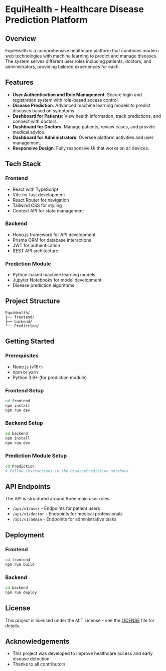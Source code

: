 # EquiHealth - Healthcare Disease Prediction Platform

## Overview

EquiHealth is a comprehensive healthcare platform that combines modern web technologies with machine learning to predict and manage diseases. The system serves different user roles including patients, doctors, and administrators, providing tailored experiences for each.

## Features

- **User Authentication and Role Management**: Secure login and registration system with role-based access control.
- **Disease Prediction**: Advanced machine learning models to predict diseases based on symptoms.
- **Dashboard for Patients**: View health information, track predictions, and connect with doctors.
- **Dashboard for Doctors**: Manage patients, review cases, and provide medical advice.
- **Dashboard for Administrators**: Oversee platform activities and user management.
- **Responsive Design**: Fully responsive UI that works on all devices.

## Tech Stack

### Frontend
- React with TypeScript
- Vite for fast development
- React Router for navigation
- Tailwind CSS for styling
- Context API for state management

### Backend
- Hono.js framework for API development
- Prisma ORM for database interactions
- JWT for authentication
- REST API architecture

### Prediction Module
- Python-based machine learning models
- Jupyter Notebooks for model development
- Disease prediction algorithms

## Project Structure

```
EquiHealth/
├── frontend/         
├── backend/          
└── Prediction/       
```

## Getting Started

### Prerequisites
- Node.js (v16+)
- npm or yarn
- Python 3.8+ (for prediction module)

### Frontend Setup
```bash
cd frontend
npm install
npm run dev
```

### Backend Setup
```bash
cd backend
npm install
npm run dev
```

### Prediction Module Setup
```bash
cd Prediction
# Follow instructions in the DiseasePrediction notebook
```

## API Endpoints

The API is structured around three main user roles:

- `/api/v1/user` - Endpoints for patient users
- `/api/v1/doctor` - Endpoints for medical professionals
- `/api/v1/admin` - Endpoints for administrative tasks

## Deployment

### Frontend
```bash
cd frontend
npm run build
```

### Backend
```bash
cd backend
npm run deploy
```

## License

This project is licensed under the MIT License - see the [LICENSE](LICENSE) file for details.

## Acknowledgements

- This project was developed to improve healthcare access and early disease detection
- Thanks to all contributors
